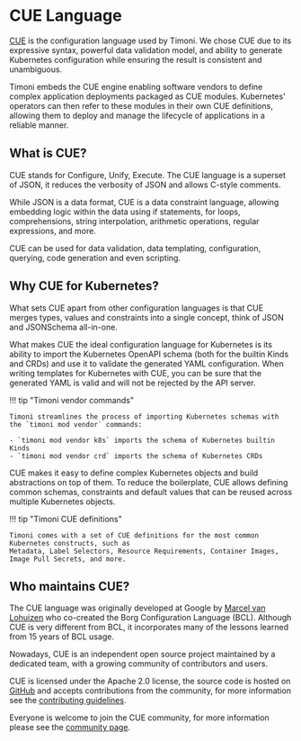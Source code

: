 # CUE Language

[CUE](https://cuelang.org) is the configuration language used by Timoni. We chose CUE
due to its expressive syntax, powerful data validation model, and ability to generate
Kubernetes configuration while ensuring the result is consistent and unambiguous.

Timoni embeds the CUE engine enabling software vendors to define complex application
deployments packaged as CUE modules. Kubernetes' operators can then refer to these
modules in their own CUE definitions, allowing them to deploy and manage the lifecycle
of applications in a reliable manner.

## What is CUE?

CUE stands for Configure, Unify, Execute. The CUE language is a superset of JSON,
it reduces the verbosity of JSON and allows C-style comments.

While JSON is a data format, CUE is a data constraint language, allowing embedding logic
within the data using if statements, for loops, comprehensions, string interpolation,
arithmetic operations, regular expressions, and more.

CUE can be used for data validation, data templating, configuration, querying,
code generation and even scripting.

## Why CUE for Kubernetes?

What sets CUE apart from other configuration languages is that CUE merges
types, values and constraints into a single concept, think of JSON and JSONSchema all-in-one.

What makes CUE the ideal configuration language for Kubernetes is its ability to
import the Kubernetes OpenAPI schema (both for the builtin Kinds and CRDs)
and use it to validate the generated YAML configuration. When writing templates for Kubernetes
with CUE, you can be sure that the generated YAML is valid and will not be rejected by the API server.

!!! tip "Timoni vendor commands"

    Timoni streamlines the process of importing Kubernetes schemas with the `timoni mod vendor` commands:
    
    - `timoni mod vendor k8s` imports the schema of Kubernetes builtin Kinds
    - `timoni mod vendor crd` imports the schema of Kubernetes CRDs

CUE makes it easy to define complex Kubernetes objects and build abstractions on top of them.
To reduce the boilerplate, CUE allows defining common schemas, constraints and default values
that can be reused across multiple Kubernetes objects.

!!! tip "Timoni CUE definitions"

    Timoni comes with a set of CUE definitions for the most common Kubernetes constructs, such as
    Metadata, Label Selectors, Resource Requirements, Container Images, Image Pull Secrets, and more.

## Who maintains CUE?

The CUE language was originally developed at Google by [Marcel van Lohuizen](https://github.com/mpvl)
who co-created the Borg Configuration Language (BCL). Although CUE is very different from BCL, it
incorporates many of the lessons learned from 15 years of BCL usage.

Nowadays, CUE is an independent open source project maintained by a dedicated team,
with a growing community of contributors and users.

CUE is licensed under the Apache 2.0 license, the source code is hosted on [GitHub](https://github.com/cue-lang/cue)
and accepts contributions from the community, for more information see the
[contributing guidelines](https://github.com/cue-lang/cue/blob/master/CONTRIBUTING.md).

Everyone is welcome to join the CUE community,
for more information please see the [community page](https://cuelang.org/community/).
